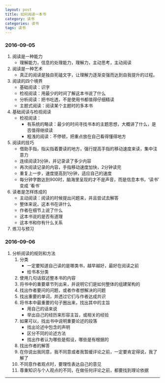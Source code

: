 ```yaml
---
layout: post
title: 如何阅读一本书
category: 读书
categories: 读书
tags: 读书
---
```


### 2016-09-05
1. 阅读是一种能力
    - 理解能力，信息的处理能力，理解力，主动思考，主动阅读
2. 阅读是一种艺术
    - 真正的阅读是独自死磕文字，让理解力逐渐变强而达到自我提升的过程。
3. 阅读的四个境界
    - 基础阅读：识字
    - 检视阅读：用最少的时间了解这本书说了什么
    - 分析阅读：把书吃透，不是使用书都值得仔细精读
    - 主题式阅读：阅读某个主题时的多本书
4. 基础阅读与检视阅读
    - 检视阅读：
        * 有系统的略读：最少的时间寻找书本的主题思想，大概讲了什么，是否值得继续读
        * 粗浅的阅读：不停顿，把重点放在自己看得懂得地方
5. 阅读的技巧
    - 借助手指，指尖指着要读的地方，强行提高手指的移动速度来读，集中注意力
    - 连续阅读3分钟，并记录读了多少内容
    - 再次阅读记录的内容，手指移动速度加快，2分钟读完
    - 重复上一步，速度提高到1分钟，适应自己的速度
    - 每分钟字数达到900时，脑海里呈现的才不是声音，而是信息本书，‘读书’ 变成 ‘看书’
6. 读者是怎样炼成的
    - 主动阅读：阅读的时候提出问题来，并且尝试去解答
    - 整体来说，这本书在讲什么
    - 作者在细节上说了什么
    - 这本书说的是否有道理
    - 这本书和你有什么关系
7. 练习与预习

### 2016-09-06
1. 分析阅读的规则和方法
    1. 分类
        - 一定要知道自己读的是哪类书，越早越好，最好在阅读之前
        - 给书本分类
    2. 使用几句话叙述整本书的内容
    3. 将书中的重要章节列出来，并说明它们是如何整体的组建架构的
    4. 找出作者要问的问题，或者作者想解决的问题
    5. 找出重要的单词，并透过它们与作者达成共识
    6. 将书本中最重要的句子圈出来，找出其中的主旨
        - 用自己的话来说
        - 举出自己的经历来形容主旨，或相关的经验
    7. 如果可以，找出书中说明重要论述的段落
        - 找出论述中包含的声明
        - 区分不同的论述方法
        - 找出作者认为哪些是假设，哪些是有根据的
    8. 找出作者的解答
    9. 在你说出我同意，我不同意或者我暂缓评论之前，一定要肯定得说，我了解了
    10. 不同意作者观点时，要理性表达自己的意见
    11. 尊重知识与个人观点的不同，在做任何评论之前，都要找到理论依据




---